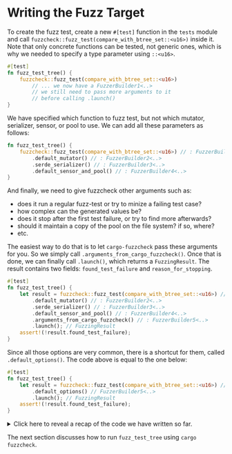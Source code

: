 # Writing the Fuzz Target

To create the fuzz test, create a new `#[test]` function in the `tests` module and call
`fuzzcheck::fuzz_test(compare_with_btree_set::<u16>)` inside it. Note that only concrete
functions can be tested, not generic ones, which is why we needed to specify a 
type parameter using `::<u16>`.
```rust ignore
#[test]
fn fuzz_test_tree() {
    fuzzcheck::fuzz_test(compare_with_btree_set::<u16>)
        // ... we now have a FuzzerBuilder1<..>
        // we still need to pass more arguments to it
        // before calling .launch()
}
```
We have specified which function to fuzz test, but not which mutator, serializer, sensor, or pool
to use. We can add all these parameters as follows:

```rust ignore
fn fuzz_test_tree() {
    fuzzcheck::fuzz_test(compare_with_btree_set::<u16>) // : FuzzerBuilder1<..>
        .default_mutator() // : FuzzerBuilder2<..>
        .serde_serializer() // : FuzzerBuilder3<..>
        .default_sensor_and_pool() // : FuzzerBuilder4<..>
}
```
And finally, we need to give fuzzcheck other arguments such as:
* does it run a regular fuzz-test or try to minize a failing test case?
* how complex can the generated values be?
* does it stop after the first test failure, or try to find more afterwards?
* should it maintain a copy of the pool on the file system? if so, where?
* etc.

The easiest way to do that is to let `cargo-fuzzcheck` pass these arguments for you. 
So we simply call `.arguments_from_cargo_fuzzcheck()`. Once that is done, we can 
finally call `.launch()`, which returns a `FuzzingResult`. The result contains
two fields: `found_test_failure` and `reason_for_stopping`.

```rust ignore
#[test]
fn fuzz_test_tree() {
    let result = fuzzcheck::fuzz_test(compare_with_btree_set::<u16>) // : FuzzerBuilder1<..>
        .default_mutator() // : FuzzerBuilder2<..>
        .serde_serializer() // : FuzzerBuilder3<..>
        .default_sensor_and_pool() // : FuzzerBuilder4<..>
        .arguments_from_cargo_fuzzcheck() // : FuzzerBuilder5<..>
        .launch(); // FuzzingResult
    assert!(!result.found_test_failure);
}
```
Since all those options are very common, there is a shortcut for them, called `.default_options()`.
The code above is equal to the one below:
```rust ignore
#[test]
fn fuzz_test_tree() {
    let result = fuzzcheck::fuzz_test(compare_with_btree_set::<u16>) // : FuzzerBuilder1<..>
        .default_options() // FuzzerBuilder5<..>
        .launch(); // FuzzingResult
    assert!(!result.found_test_failure);
}
```

<details>

<summary> Click here to reveal a recap of the code we have written so far. </summary>

```rust ignore
#![cfg_attr(fuzzing, feature(no_coverage))]
use std::cmp::{self, Ordering};
pub struct Node<T: Ord> {
    key: T,
    left: Box<Tree<T>>,
    right: Box<Tree<T>>,
}
pub enum Tree<T: Ord> {
    Node(Node<T>),
    Empty,
}
impl<T: Ord> Tree<T> {
    /// Creates a new empty tree
    pub fn empty() -> Box<Self> {
        Box::new(Tree::Empty)
    }
    /// Returns true iff the tree contains the given value.
    pub fn contains(&self, k: &T) -> bool {
        match self {
            Tree::Node(Node { key, left, right }) => match k.cmp(key) {
                Ordering::Less => left.contains(k),
                Ordering::Equal => true,
                Ordering::Greater => right.contains(k),
            },
            Tree::Empty => false,
        }
    }
    /**
        Adds a value to the set.

        If the set did not have this value present, true is returned.
        If the set did have this value present, false is returned, and the tree is left unmodified.
    */
    pub fn insert(self: &mut Box<Self>, new_key: T) -> bool {
        match self.as_mut() {
            Tree::Node(Node {
                key,
                left,
                right,
            }) => match new_key.cmp(key) {
                Ordering::Less => {
                    left.insert(new_key)
                }
                Ordering::Equal => false,
                Ordering::Greater => {
                    right.insert(new_key)
                }
            },
            Tree::Empty => {
                **self = Tree::Node(Node {
                    key: new_key,
                    left: Self::empty(),
                    right: Self::empty(),
                });
                true
            }
        }
    }
}
#[cfg(all(fuzzing, test))]
mod tests {
    use super::*;
    use std::collections::BTreeSet;
    use fuzzcheck::DefaultMutator;
    use serde::{Serialize, Deserialize};

    /// The API of our tree, represented as an enum
    #[derive(Clone, DefaultMutator, Serialize, Deserialize)]
    enum Operation<T: Ord> {
        Insert(T),
        Contains(T),
    }
    /// A test function 
    fn compare_with_btree_set<T: Ord + Clone>(operations: &[Operation<T>]) {
        let mut tree = Tree::empty();
        let mut set = BTreeSet::new();
        for op in operations {
            match op {
                Operation::Insert(x) => {
                    let a = tree.insert(x.clone());
                    let b = set.insert(x.clone());
                    assert_eq!(a, b);
                }
                Operation::Contains(x) => {
                    let a = tree.contains(x);
                    let b = set.contains(x);
                    assert_eq!(a, b);
                }
            }
        }
    }

    // the actual fuzz target, which launches the fuzzer
    #[test]
    fn fuzz_test_tree() {
        let result = fuzzcheck::fuzz_test(compare_with_btree_set::<u16>)
            .default_options()
            .launch();
        assert!(!result.found_test_failure);
    }
}
```

</details>

The next section discusses how to run `fuzz_test_tree` using `cargo fuzzcheck`.
